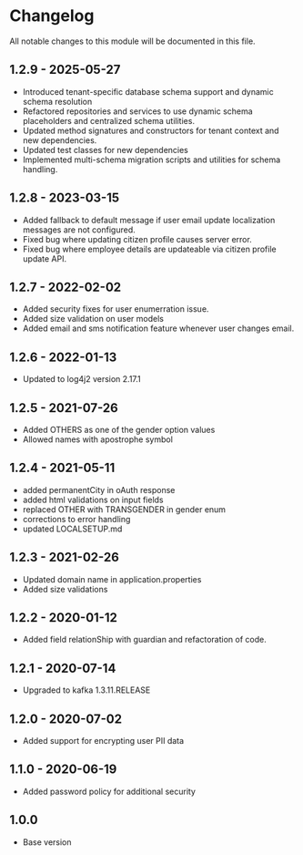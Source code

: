 # Changelog
All notable changes to this module will be documented in this file.


## 1.2.9 - 2025-05-27
- Introduced tenant-specific database schema support and dynamic schema resolution
- Refactored repositories and services to use dynamic schema placeholders and centralized schema utilities.
- Updated method signatures and constructors for tenant context and new dependencies.
- Updated test classes for new dependencies 
- Implemented multi-schema migration scripts and utilities for schema handling.

## 1.2.8 - 2023-03-15
- Added fallback to default message if user email update localization messages are not configured.
- Fixed bug where updating citizen profile causes server error.
- Fixed bug where employee details are updateable via citizen profile update API.

## 1.2.7 - 2022-02-02
- Added security fixes for user enumerration issue.
- Added size validation on user models
- Added email and sms notification feature whenever user changes email.

## 1.2.6 - 2022-01-13
- Updated to log4j2 version 2.17.1

## 1.2.5 - 2021-07-26
- Added OTHERS as one of the gender option values
- Allowed names with apostrophe symbol

## 1.2.4 - 2021-05-11
- added permanentCity in oAuth response
- added html validations on input fields
- replaced OTHER with TRANSGENDER in gender enum
- corrections to error handling
- updated LOCALSETUP.md



## 1.2.3 - 2021-02-26
- Updated domain name in application.properties
- Added size validations

## 1.2.2 - 2020-01-12
- Added field relationShip with guardian and refactoration of code.

## 1.2.1 - 2020-07-14

- Upgraded to kafka 1.3.11.RELEASE

## 1.2.0 - 2020-07-02

- Added support for encrypting user PII data

## 1.1.0 - 2020-06-19

- Added password policy for additional security

## 1.0.0

- Base version
